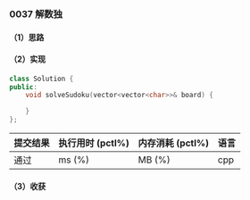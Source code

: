 ### 0037 解数独

#### （1）思路

#### （2）实现

```cpp
class Solution {
public:
    void solveSudoku(vector<vector<char>>& board) {

    }
};
```

| 提交结果 | 执行用时 (pctl%) | 内存消耗 (pctl%) | 语言 |
|:---------|:-----------------|:-----------------|:-----|
| 通过     |  ms (%)   |  MB (%)  | cpp  |

#### （3）收获
